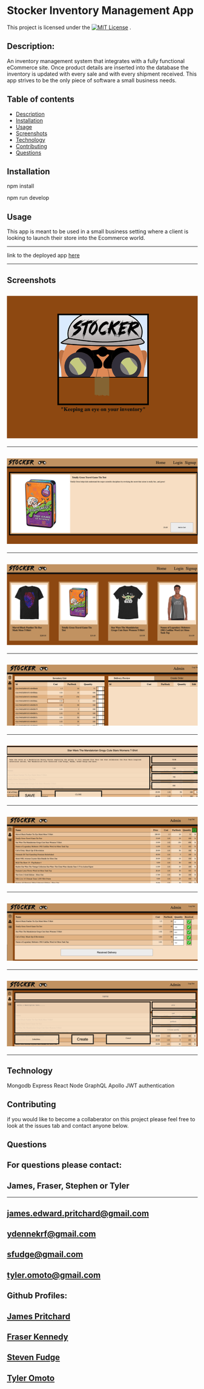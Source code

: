 # Stocker Inventory Management App

  This project is licensed under the [![MIT License](https://img.shields.io/badge/license-MIT-blue.svg)](#license) .
    
  ## Description:
 An inventory management system that integrates with a fully functional eCommerce site.  Once product details are inserted into the database the inventory is updated with every sale and with every shipment received. This app strives to be the only piece of software a small business needs.
       
  ## Table of contents
  * [Description](#description)
  * [Installation](#installation)
  * [Usage](#usage)
  * [Screenshots](#screenshots)
  * [Technology](#technology)
  * [Contributing](#contributing)
  * [Questions](#questions)
      
  ## Installation
  npm install

  npm run develop

  ## Usage

  This app is meant to be used in a small business setting where a client is looking to launch their store into the Ecommerce world.
  
  ---
  link to the deployed app [here](https://stockerinventory.herokuapp.com/)

  ---

  ## Screenshots
![landingPage](./screenshots/landing_page.png)
---
---
![singleproduct](./screenshots/consumer_single_product.png)
---
---
![allproducts](./screenshots/consumer_all_products.png)
---
---
![admininventory](./screenshots/admin_inventory_list.png)
---
---
![adminedit](./screenshots/admin_edit_one_item.png)
---
---
![admineditall](./screenshots/admin_edit_inventory.png)
---
---
![deliveryPage](./screenshots/admin_delivery_page.png)
---
---
![createProduct](./screenshots/admin_create_product.png)
---
---
  ## Technology

Mongodb Express React Node GraphQL Apollo JWT authentication

  ## Contributing
  if you would like to become a collaberator on this project please feel free to look at the issues tab and contact anyone below.

  ## Questions
  For questions please contact: 
  ---
  James, Fraser, Stephen or Tyler  
  ---
  ---
  [james.edward.pritchard@gmail.com](mailto:james.edward.pritchard@gmail.com)
  ---
  [ydennekrf@gmail.com](mailto:ydennekrf@gmail.com)
  ---
  [sfudge@gmail.com](mailto:sfudge@gmail.com)
  ---
  [tyler.omoto@gmail.com](mailto:tyler.omoto@gmail.com)
  ---
  
  
  Github Profiles: 
  ---
  [James Pritchard](https://github.com/SuedePritch)
  ---
  [Fraser Kennedy](https://github.com/ydennekrf)
  ---
  [Steven Fudge](https://github.com/stephenfudge)
  ---
  [Tyler Omoto](https://github.com/tyomoto) 
  ---